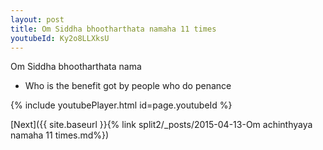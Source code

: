 ```yaml
---
layout: post
title: Om Siddha bhootharthata namaha 11 times
youtubeId: Ky2o8LLXksU
---
```

 
 
Om Siddha bhootharthata nama 
 
 -  Who is the benefit got by people who do penance 
 
  
 
  
 
 
 
 
 
 


{% include youtubePlayer.html id=page.youtubeId %}
 
[Next]({{ site.baseurl }}{% link  split2/_posts/2015-04-13-Om achinthyaya namaha 11 times.md%})
 
